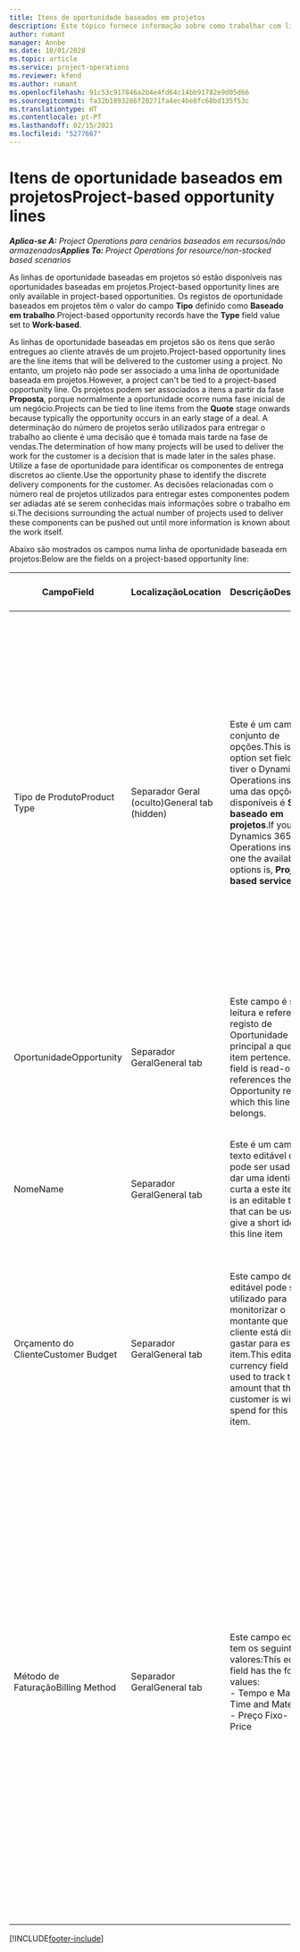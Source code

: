 ```yaml
---
title: Itens de oportunidade baseados em projetos
description: Este tópico fornece informação sobre como trabalhar com linhas de oportunidade baseadas em projetos.
author: rumant
manager: Annbe
ms.date: 10/01/2020
ms.topic: article
ms.service: project-operations
ms.reviewer: kfend
ms.author: rumant
ms.openlocfilehash: 91c53c917846a2b4e4fd64c14bb91782e9d05d66
ms.sourcegitcommit: fa32b1893286f20271fa4ec4be8fc68bd135f53c
ms.translationtype: HT
ms.contentlocale: pt-PT
ms.lasthandoff: 02/15/2021
ms.locfileid: "5277667"
---
```

# <a name="project-based-opportunity-lines"></a><span data-ttu-id="e9f2c-103">Itens de oportunidade baseados em projetos</span><span class="sxs-lookup"><span data-stu-id="e9f2c-103">Project-based opportunity lines</span></span>

<span data-ttu-id="e9f2c-104">_**Aplica-se A:** Project Operations para cenários baseados em recursos/não armazenados_</span><span class="sxs-lookup"><span data-stu-id="e9f2c-104">_**Applies To:** Project Operations for resource/non-stocked based scenarios_</span></span>


<span data-ttu-id="e9f2c-105">As linhas de oportunidade baseadas em projetos só estão disponíveis nas oportunidades baseadas em projetos.</span><span class="sxs-lookup"><span data-stu-id="e9f2c-105">Project-based opportunity lines are only available in project-based opportunities.</span></span> <span data-ttu-id="e9f2c-106">Os registos de oportunidade baseados em projetos têm o valor do campo **Tipo** definido como **Baseado em trabalho**.</span><span class="sxs-lookup"><span data-stu-id="e9f2c-106">Project-based opportunity records have the **Type** field value set to **Work-based**.</span></span>

<span data-ttu-id="e9f2c-107">As linhas de oportunidade baseadas em projetos são os itens que serão entregues ao cliente através de um projeto.</span><span class="sxs-lookup"><span data-stu-id="e9f2c-107">Project-based opportunity lines are the line items that will be delivered to the customer using a project.</span></span> <span data-ttu-id="e9f2c-108">No entanto, um projeto não pode ser associado a uma linha de oportunidade baseada em projetos.</span><span class="sxs-lookup"><span data-stu-id="e9f2c-108">However, a project can't be tied to a project-based opportunity line.</span></span> <span data-ttu-id="e9f2c-109">Os projetos podem ser associados a itens a partir da fase **Proposta**, porque normalmente a oportunidade ocorre numa fase inicial de um negócio.</span><span class="sxs-lookup"><span data-stu-id="e9f2c-109">Projects can be tied to line items from the **Quote** stage onwards because typically the opportunity occurs in an early stage of a deal.</span></span> <span data-ttu-id="e9f2c-110">A determinação do número de projetos serão utilizados para entregar o trabalho ao cliente é uma decisão que é tomada mais tarde na fase de vendas.</span><span class="sxs-lookup"><span data-stu-id="e9f2c-110">The determination of how many projects will be used to deliver the work for the customer is a decision that is made later in the sales phase.</span></span> <span data-ttu-id="e9f2c-111">Utilize a fase de oportunidade para identificar os componentes de entrega discretos ao cliente.</span><span class="sxs-lookup"><span data-stu-id="e9f2c-111">Use the opportunity phase to identify the discrete delivery components for the customer.</span></span> <span data-ttu-id="e9f2c-112">As decisões relacionadas com o número real de projetos utilizados para entregar estes componentes podem ser adiadas até se serem conhecidas mais informações sobre o trabalho em si.</span><span class="sxs-lookup"><span data-stu-id="e9f2c-112">The decisions surrounding the actual number of projects used to deliver these components can be pushed out until more information is known about the work itself.</span></span>

<span data-ttu-id="e9f2c-113">Abaixo são mostrados os campos numa linha de oportunidade baseada em projetos:</span><span class="sxs-lookup"><span data-stu-id="e9f2c-113">Below are the fields on a project-based opportunity line:</span></span>

| <span data-ttu-id="e9f2c-114">**Campo**</span><span class="sxs-lookup"><span data-stu-id="e9f2c-114">**Field**</span></span> | <span data-ttu-id="e9f2c-115">**Localização**</span><span class="sxs-lookup"><span data-stu-id="e9f2c-115">**Location**</span></span> | <span data-ttu-id="e9f2c-116">**Descrição**</span><span class="sxs-lookup"><span data-stu-id="e9f2c-116">**Description**</span></span> | <span data-ttu-id="e9f2c-117">**Impacto a jusante**</span><span class="sxs-lookup"><span data-stu-id="e9f2c-117">**Downstream impact**</span></span> |
| --- | --- | --- | --- |
| <span data-ttu-id="e9f2c-118">Tipo de Produto</span><span class="sxs-lookup"><span data-stu-id="e9f2c-118">Product Type</span></span> | <span data-ttu-id="e9f2c-119">Separador Geral (oculto)</span><span class="sxs-lookup"><span data-stu-id="e9f2c-119">General tab (hidden)</span></span> | <span data-ttu-id="e9f2c-120">Este é um campo de conjunto de opções.</span><span class="sxs-lookup"><span data-stu-id="e9f2c-120">This is an option set field.</span></span> <span data-ttu-id="e9f2c-121">Se tiver o Dynamics 365 Operations instalado, uma das opções disponíveis é **Serviço baseado em projetos**.</span><span class="sxs-lookup"><span data-stu-id="e9f2c-121">If you have Dynamics 365 Operations installed, one the available options is, **Project-based service**.</span></span>  | <span data-ttu-id="e9f2c-122">O valor deste campo está definido como **Serviço baseado em projetos** quando cria a linha de oportunidade baseada em projetos a partir da grelha de linhas baseada em projetos na Oportunidade.</span><span class="sxs-lookup"><span data-stu-id="e9f2c-122">The value of this field is set to **Project-based service** when you create the project-based opportunity line from the project-based lines grid on the Opportunity.</span></span> <br> <span data-ttu-id="e9f2c-123">Se alterar ou substituir este valor, a funcionalidade do projeto não será ativada nos itens baseados em projetos.</span><span class="sxs-lookup"><span data-stu-id="e9f2c-123">If you change or override this value, the project functionality won't be enabled on your project-based line items.</span></span> |
| <span data-ttu-id="e9f2c-124">Oportunidade</span><span class="sxs-lookup"><span data-stu-id="e9f2c-124">Opportunity</span></span> | <span data-ttu-id="e9f2c-125">Separador Geral</span><span class="sxs-lookup"><span data-stu-id="e9f2c-125">General tab</span></span> | <span data-ttu-id="e9f2c-126">Este campo é só de leitura e referencia o registo de Oportunidade principal a que este item pertence.</span><span class="sxs-lookup"><span data-stu-id="e9f2c-126">This field is read-only and references the parent Opportunity record to which this line item belongs.</span></span> | <span data-ttu-id="e9f2c-127">Este campo não tem impacto a jusante.</span><span class="sxs-lookup"><span data-stu-id="e9f2c-127">There is no downstream impact of this field.</span></span> |
| <span data-ttu-id="e9f2c-128">Nome</span><span class="sxs-lookup"><span data-stu-id="e9f2c-128">Name</span></span> | <span data-ttu-id="e9f2c-129">Separador Geral</span><span class="sxs-lookup"><span data-stu-id="e9f2c-129">General tab</span></span> | <span data-ttu-id="e9f2c-130">Este é um campo de texto editável que pode ser usado para dar uma identidade curta a este item</span><span class="sxs-lookup"><span data-stu-id="e9f2c-130">This is an editable text field that can be used to give a short identity to this line item</span></span> | <span data-ttu-id="e9f2c-131">Este valor é transportado para a linha de proposta quando cria uma proposta a partir desta oportunidade</span><span class="sxs-lookup"><span data-stu-id="e9f2c-131">This value is carried over to the quote line when you create a quote from this opportunity</span></span> |
| <span data-ttu-id="e9f2c-132">Orçamento do Cliente</span><span class="sxs-lookup"><span data-stu-id="e9f2c-132">Customer Budget</span></span> | <span data-ttu-id="e9f2c-133">Separador Geral</span><span class="sxs-lookup"><span data-stu-id="e9f2c-133">General tab</span></span> | <span data-ttu-id="e9f2c-134">Este campo de moeda editável pode ser utilizado para monitorizar o montante que o cliente está disposto a gastar para este item.</span><span class="sxs-lookup"><span data-stu-id="e9f2c-134">This editable currency field can be used to track the amount that the customer is willing to spend for this line item.</span></span> | <span data-ttu-id="e9f2c-135">Este valor é transportado para o campo correspondente na linha de proposta quando cria uma proposta a partir desta oportunidade</span><span class="sxs-lookup"><span data-stu-id="e9f2c-135">This value is carried over to the corresponding field on the quote line when you create a quote from this opportunity</span></span> |
| <span data-ttu-id="e9f2c-136">Método de Faturação</span><span class="sxs-lookup"><span data-stu-id="e9f2c-136">Billing Method</span></span> | <span data-ttu-id="e9f2c-137">Separador Geral</span><span class="sxs-lookup"><span data-stu-id="e9f2c-137">General tab</span></span> | <span data-ttu-id="e9f2c-138">Este campo editável tem os seguintes valores:</span><span class="sxs-lookup"><span data-stu-id="e9f2c-138">This editable field has the following values:</span></span></br><span data-ttu-id="e9f2c-139">- Tempo e Material</span><span class="sxs-lookup"><span data-stu-id="e9f2c-139">- Time and Material</span></span></br><span data-ttu-id="e9f2c-140">- Preço Fixo</span><span class="sxs-lookup"><span data-stu-id="e9f2c-140">- Fixed Price</span></span> | <span data-ttu-id="e9f2c-141">Este valor é transportado para o campo correspondente na linha de proposta quando cria uma proposta a partir desta oportunidade.</span><span class="sxs-lookup"><span data-stu-id="e9f2c-141">This value is carried over to the corresponding field on the quote line when you create a quote from this opportunity.</span></span> <span data-ttu-id="e9f2c-142">Após a criação da linha de proposta, o campo é bloqueado e não pode ser alterado.</span><span class="sxs-lookup"><span data-stu-id="e9f2c-142">After the quote line is created, the field is locked and can't be changed.</span></span> <span data-ttu-id="e9f2c-143">Atribua este valor de campo com a maior precisão possível.</span><span class="sxs-lookup"><span data-stu-id="e9f2c-143">Assign this field value as accurately as possible.</span></span> <span data-ttu-id="e9f2c-144">Se precisar de alterar o valor deste campo na linha de proposta, elimine e volte a criar a linha de proposta.</span><span class="sxs-lookup"><span data-stu-id="e9f2c-144">If you need to change the value of this field on the quote line, delete and re-create the quote line.</span></span> |


[!INCLUDE[footer-include](../includes/footer-banner.md)]